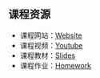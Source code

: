 
## 课程资源

- 课程网站：[Website](https://github.com/kaist-cp/cs431)
- 课程视频：[Youtube](https://www.youtube.com/playlist?list=PL5aMzERQ_OZ9j40DJNlsem2qAGoFbfwb4)
- 课程教材：[Slides](https://docs.google.com/presentation/d/1NMg08N1LUNDPuMxNZ-UMbdH13p8LXgMM3esbWRMowhU/edit?usp=sharing)
- 课程作业：[Homework](https://github.com/kaist-cp/cs431/tree/main/homework)
